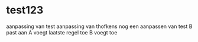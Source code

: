 # test123
aanpassing van test
aanpassing van thofkens
nog een aanpassen van test
B past aan
A voegt laatste regel toe
B voegt toe
